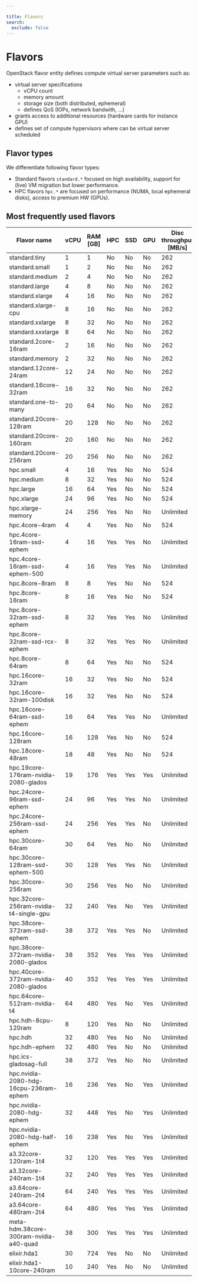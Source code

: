 ```yaml
---

title: Flavors
search:
  exclude: false
---
```


<style>
  .md-sidebar--secondary:not([hidden]) {
    visibility: hidden;
    display: none;
  }
  .md-content {
    min-width: inherit;
  }
  .md-typeset table:not([class]) th {
    min-width: inherit;
  }
</style>

# Flavors

OpenStack flavor entity defines compute virtual server parameters such as:

- virtual server specifications
  * vCPU count
  * memory amount
  * storage size (both distributed, ephemeral)
  * defines QoS (IOPs, network bandwith, ...)
- grants access to additional resources (hardware cards for instance GPU)
- defines set of compute hypervisors where can be virtual server scheduled

## Flavor types

We differentiate following flavor types:

- Standard flavors `standard.*` focused on high availability, support for (live) VM migration but lower performance.
- HPC flavors `hpc.*` are focused on performance (NUMA, local ephemeral disks), access to premium HW (GPUs).

## Most frequently used flavors

| Flavor name                               | vCPU | RAM [GB] | HPC  | SSD  | GPU | Disc throughput [MB/s] | IOPS [op/s] | Average throughput [MB/s]  |
|-------------------------------------------|------|----------|------|------|-----|------------------------|------------|----------------------------|
| standard.tiny                             | 1    | 1        | No   | No   | No  | 262                    | 2000       | 250                        |
| standard.small                            | 1    | 2        | No   | No   | No  | 262                    | 2000       | 250                        |
| standard.medium                           | 2    | 4        | No   | No   | No  | 262                    | 2000       | 250                        |
| standard.large                            | 4    | 8        | No   | No   | No  | 262                    | 2000       | 250                        |
| standard.xlarge                           | 4    | 16       | No   | No   | No  | 262                    | 2000       | 250                        |
| standard.xlarge-cpu                       | 8    | 16       | No   | No   | No  | 262                    | 2000       | 250                        |
| standard.xxlarge                          | 8    | 32       | No   | No   | No  | 262                    | 2000       | 250                        |
| standard.xxxlarge                         | 8    | 64       | No   | No   | No  | 262                    | 2000       | 250                        |
| standard.2core-16ram                      | 2    | 16       | No   | No   | No  | 262                    | 2000       | 250                        |
| standard.memory                           | 2    | 32       | No   | No   | No  | 262                    | 2000       | 250                        |
| standard.12core-24ram                     | 12   | 24       | No   | No   | No  | 262                    | 2000       | 625                        |
| standard.16core-32ram                     | 16   | 32       | No   | No   | No  | 262                    | 2000       | 625                        |
| standard.one-to-many                      | 20   | 64       | No   | No   | No  | 262                    | 2000       | 250                        |
| standard.20core-128ram                    | 20   | 128      | No   | No   | No  | 262                    | 2000       | 250                        |
| standard.20core-160ram                    | 20   | 160      | No   | No   | No  | 262                    | 2000       | 1250                       |
| standard.20core-256ram                    | 20   | 256      | No   | No   | No  | 262                    | 2000       | 1250                       |
| hpc.small                                 | 4    | 16       | Yes  | No   | No  | 524                    | 2000       | 2000                       |
| hpc.medium                                | 8    | 32       | Yes  | No   | No  | 524                    | 2000       | 2000                       |
| hpc.large                                 | 16   | 64       | Yes  | No   | No  | 524                    | 2000       | 2000                       |
| hpc.xlarge                                | 24   | 96       | Yes  | No   | No  | 524                    | 2000       | 2000                       |
| hpc.xlarge-memory                         | 24   | 256      | Yes  | No   | No  | Unlimited              | Unlimited  | Unlimited                  |
| hpc.4core-4ram                            | 4    | 4        | Yes  | No   | No  | 524                    | 2000       | 2000                       |
| hpc.4core-16ram-ssd-ephem                 | 4    | 16       | Yes  | Yes  | No  | Unlimited              | Unlimited  | 1250                       |
| hpc.4core-16ram-ssd-ephem-500             | 4    | 16       | Yes  | Yes  | No  | Unlimited              | Unlimited  | 1250                       |
| hpc.8core-8ram                            | 8    | 8        | Yes  | No   | No  | 524                    | 2000       | 2000                       |
| hpc.8core-16ram                           | 8    | 16       | Yes  | No   | No  | 524                    | 2000       | 2000                       |
| hpc.8core-32ram-ssd-ephem                 | 8    | 32       | Yes  | Yes  | No  | Unlimited              | Unlimited  | 1250                       |
| hpc.8core-32ram-ssd-rcx-ephem             | 8    | 32       | Yes  | Yes  | No  | Unlimited              | Unlimited  | Unlimited                  |
| hpc.8core-64ram                           | 8    | 64       | Yes  | No   | No  | 524                    | 2000       | 2000                       |
| hpc.16core-32ram                          | 16   | 32       | Yes  | No   | No  | 524                    | 2000       | 2000                       |
| hpc.16core-32ram-100disk                  | 16   | 32       | Yes  | No   | No  | 524                    | 2000       | 2000                       |
| hpc.16core-64ram-ssd-ephem                | 16   | 64       | Yes  | Yes  | No  | Unlimited              | Unlimited  | 1250                       |
| hpc.16core-128ram                         | 16   | 128      | Yes  | No   | No  | 524                    | 2000       | 2000                       |
| hpc.18core-48ram                          | 18   | 48       | Yes  | No   | No  | 524                    | 2000       | 2000                       |
| hpc.19core-176ram-nvidia-2080-glados      | 19   | 176      | Yes  | Yes  | Yes | Unlimited              | Unlimited  | Unlimited                  |
| hpc.24core-96ram-ssd-ephem                | 24   | 96       | Yes  | Yes  | No  | Unlimited              | Unlimited  | 1250                       |
| hpc.24core-256ram-ssd-ephem               | 24   | 256      | Yes  | Yes  | No  | Unlimited              | Unlimited  | 1250                       |
| hpc.30core-64ram                          | 30   | 64       | Yes  | No   | No  | Unlimited              | Unlimited  | Unlimited                  |
| hpc.30core-128ram-ssd-ephem-500           | 30   | 128      | Yes  | Yes  | No  | Unlimited              | Unlimited  | 1250                       |
| hpc.30core-256ram                         | 30   | 256      | Yes  | No   | No  | Unlimited              | Unlimited  | Unlimited                  |
| hpc.32core-256ram-nvidia-t4-single-gpu    | 32   | 240      | Yes  | No   | Yes | Unlimited              | Unlimited  | Unlimited                  |
| hpc.38core-372ram-ssd-ephem               | 38   | 372      | Yes  | Yes  | No  | Unlimited              | Unlimited  | 1250                       |
| hpc.38core-372ram-nvidia-2080-glados      | 38   | 352      | Yes  | Yes  | Yes | Unlimited              | Unlimited  | Unlimited                  |
| hpc.40core-372ram-nvidia-2080-glados      | 40   | 352      | Yes  | Yes  | Yes | Unlimited              | Unlimited  | Unlimited                  |
| hpc.64core-512ram-nvidia-t4               | 64   | 480      | Yes  | No   | Yes | Unlimited              | Unlimited  | Unlimited                  |
| hpc.hdh-8cpu-120ram                       | 8    | 120      | Yes  | No   | No  | Unlimited              | Unlimited  | Unlimited                  |
| hpc.hdh                                   | 32   | 480      | Yes  | No   | No  | Unlimited              | Unlimited  | Unlimited                  |
| hpc.hdh-ephem                             | 32   | 480      | Yes  | No   | No  | Unlimited              | Unlimited  | Unlimited                  |
| hpc.ics-gladosag-full                     | 38   | 372      | Yes  | No   | No  | Unlimited              | Unlimited  | Unlimited                  |
| hpc.nvidia-2080-hdg-16cpu-236ram-ephem    | 16   | 236      | Yes  | No   | Yes | Unlimited              | Unlimited  | Unlimited                  |
| hpc.nvidia-2080-hdg-ephem                 | 32   | 448      | Yes  | No   | Yes | Unlimited              | Unlimited  | Unlimited                  |
| hpc.nvidia-2080-hdg-half-ephem            | 16   | 238      | Yes  | No   | Yes | Unlimited              | Unlimited  | Unlimited                  |
| a3.32core-120ram-1t4                      | 32   | 120      | Yes  | Yes  | Yes | Unlimited              | Unlimited  | Unlimited                  |
| a3.32core-240ram-1t4                      | 32   | 240      | Yes  | Yes  | Yes | Unlimited              | Unlimited  | Unlimited                  |
| a3.64core-240ram-2t4                      | 64   | 240      | Yes  | Yes  | Yes | Unlimited              | Unlimited  | Unlimited                  |
| a3.64core-480ram-2t4                      | 64   | 480      | Yes  | Yes  | Yes | Unlimited              | Unlimited  | Unlimited                  |
| meta-hdm.38core-300ram-nvidia-a40-quad    | 38   | 300      | Yes  | Yes  | Yes | Unlimited              | Unlimited  | Unlimited                  |
| elixir.hda1                               | 30   | 724      | Yes  | No   | No  | Unlimited              | Unlimited  | Unlimited                  |
| elixir.hda1-10core-240ram                 | 10   | 240      | Yes  | No   | No  | Unlimited              | Unlimited  | Unlimited                  |
